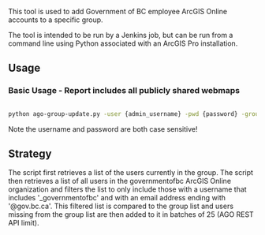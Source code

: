 This tool is used to add Government of BC employee ArcGIS Online accounts to a specific group. 

The tool is intended to be run by a Jenkins job, but can be run from a command line using Python associated with an ArcGIS Pro installation.
## Usage

### Basic Usage - Report includes all publicly shared webmaps
```bash

python ago-group-update.py -user {admin_username} -pwd {password} -group {itemId_of_group_to_update}}

```
Note the username and password are both case sensitive!

## Strategy
The script first retrieves a list of the users currently in the group. The script then retrieves a list of all users in the governmentofbc ArcGIS Online organization and filters the list to only include those with a username that includes '_governmentofbc' and with an email address ending with '@gov.bc.ca'. This filtered list is compared to the group list and users missing from the group list are then added to it in batches of 25 (AGO REST API limit).